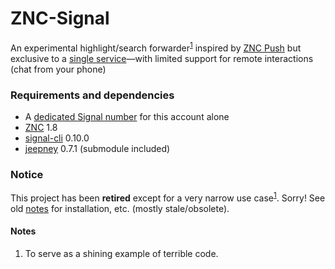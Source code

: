 # ZNC-Signal

An experimental highlight/search
forwarder<sup>[1](NOTES.md#user-content-forwarder)</sup>
inspired by [ZNC Push][] but exclusive to a [single service][]—with limited
support for remote interactions (chat from your phone)

### Requirements and dependencies
- A [dedicated Signal number](NOTES.md#getting-a-number) for this account alone
- [ZNC][] 1.8
- [signal-cli][] 0.10.0
- [jeepney][] 0.7.1 (submodule included)

### Notice
This project has been **retired** except for a very narrow use
case<sup>[1](#user-content-use_case)</sup>. Sorry! See old [notes](Notes.md)
for installation, etc. (mostly stale/obsolete).

[ZNC Push]: https://github.com/jreese/znc-push
[single service]: https://signal.org
[ZNC]: https://github.com/znc/znc
[signal-cli]: https://github.com/AsamK/signal-cli
[jeepney]: https://gitlab.com/takluyver/jeepney

#### Notes
1. <a name="use_case"></a> To serve as a shining example of terrible code.

